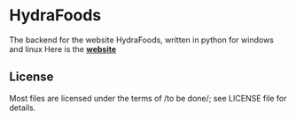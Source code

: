 HydraFoods
=====

The backend for the website HydraFoods, written in python for windows and linux
Here is the [**website**](to-be-done)


## License

Most files are licensed under the terms of /to be done/; see LICENSE file for details.
